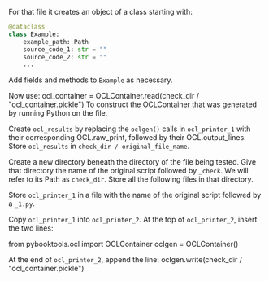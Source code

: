 For that file it creates an object of a class starting with:

```python
@dataclass
class Example:
    example_path: Path
    source_code_1: str = ""
    source_code_2: str = ""
    ...
```

Add fields and methods to `Example` as necessary.





Now use:
ocl_container = OCLContainer.read(check_dir / "ocl_container.pickle")
To construct the OCLContainer that was generated by running Python on the file.

Create `ocl_results` by replacing the `oclgen()` calls in `ocl_printer_1` with their corresponding OCL.raw_print,
followed by their OCL.output_lines.
Store `ocl_results` in `check_dir / original_file_name`.



Create a new directory beneath the directory of the file being tested.
Give that directory the name of the original script followed by `_check`.
We will refer to its Path as `check_dir`.
Store all the following files in that directory.

Store `ocl_printer_1` in a file with the name of the original script followed by a `_1.py`.

Copy `ocl_printer_1` into `ocl_printer_2`.
At the top of `ocl_printer_2`, insert the two lines:

from pybooktools.ocl import OCLContainer
oclgen = OCLContainer()

At the end of `ocl_printer_2`, append the line:
oclgen.write(check_dir / "ocl_container.pickle")

